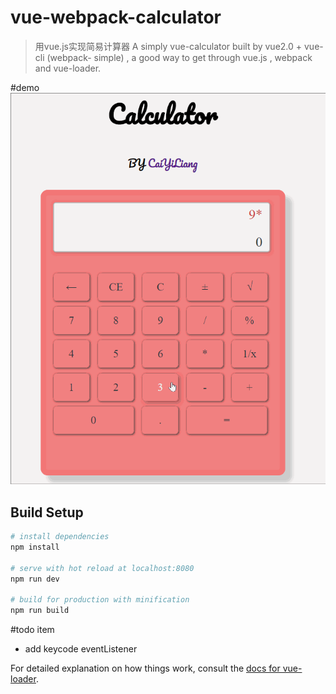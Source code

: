 # vue-webpack-calculator

> 用vue.js实现简易计算器
>A simply vue-calculator built by vue2.0 + vue-cli (webpack- simple) , a good way to get through vue.js , webpack and vue-loader.

#demo
![calculator.vuejs-demo](calculator_vuejs.gif "calculator.vuejs-demo")

## Build Setup

``` bash
# install dependencies
npm install

# serve with hot reload at localhost:8080
npm run dev

# build for production with minification
npm run build
```

#todo item
- add keycode eventListener

For detailed explanation on how things work, consult the [docs for vue-loader](http://vuejs.github.io/vue-loader).